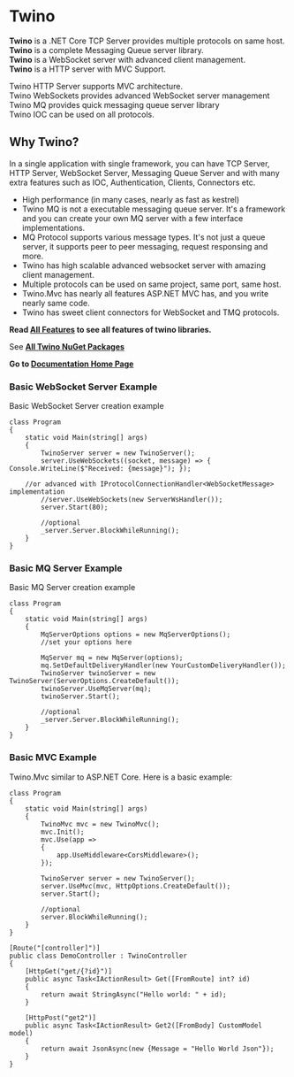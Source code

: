 # Twino

**Twino** is a .NET Core TCP Server provides multiple protocols on same host.<br>
**Twino** is a complete Messaging Queue server library.<br>
**Twino** is a WebSocket server with advanced client management.<br>
**Twino** is a HTTP server with MVC Support.<br>

Twino HTTP Server supports MVC architecture.<br>
Twino WebSockets provides advanced WebSocket server management<br>
Twino MQ provides quick messaging queue server library<br>
Twino IOC can be used on all protocols.

## Why Twino?

In a single application with single framework, you can have TCP Server, HTTP Server, WebSocket Server, Messaging Queue Server and with many extra features such as IOC, Authentication, Clients, Connectors etc.

- High performance (in many cases, nearly as fast as kestrel)
- Twino MQ is not a executable messaging queue server. It's a framework and you can create your own MQ server with a few interface implementations.
- MQ Protocol supports various message types. It's not just a queue server, it supports peer to peer messaging, request responsing and more.
- Twino has high scalable advanced websocket server with amazing client management.
- Multiple protocols can be used on same project, same port, same host.
- Twino.Mvc has nearly all features ASP.NET MVC has, and you write nearly same code.
- Twino has sweet client connectors for WebSocket and TMQ protocols.

**Read [All Features](https://github.com/mhelvacikoylu/twino/blob/v2/docs/Features.MD) to see all features of twino libraries.**

See **[All Twino NuGet Packages](https://github.com/mhelvacikoylu/twino/blob/v2/docs/Packages.MD)**

**Go to [Documentation Home Page](https://github.com/mhelvacikoylu/twino/tree/v2/docs)**

### Basic WebSocket Server Example

Basic WebSocket Server creation example

    class Program
    {
        static void Main(string[] args)
        {
            TwinoServer server = new TwinoServer();
            server.UseWebSockets((socket, message) => { Console.WriteLine($"Received: {message}"); });
	    
	    //or advanced with IProtocolConnectionHandler<WebSocketMessage> implementation
            //server.UseWebSockets(new ServerWsHandler());
            server.Start(80);
            
            //optional
            _server.Server.BlockWhileRunning();
        }
    }

### Basic MQ Server Example

Basic MQ Server creation example

    class Program
    {
        static void Main(string[] args)
        {
            MqServerOptions options = new MqServerOptions();
            //set your options here
            
            MqServer mq = new MqServer(options);
            mq.SetDefaultDeliveryHandler(new YourCustomDeliveryHandler());
            TwinoServer twinoServer = new TwinoServer(ServerOptions.CreateDefault());
            twinoServer.UseMqServer(mq);
            twinoServer.Start();
            
            //optional
            _server.Server.BlockWhileRunning();
        }
    }


### Basic MVC Example

Twino.Mvc similar to ASP.NET Core. Here is a basic example:

    class Program
    {
        static void Main(string[] args)
        {
            TwinoMvc mvc = new TwinoMvc();
            mvc.Init();
            mvc.Use(app =>
            {
                app.UseMiddleware<CorsMiddleware>();
            });

            TwinoServer server = new TwinoServer();
            server.UseMvc(mvc, HttpOptions.CreateDefault());
            server.Start();
            
            //optional
            server.BlockWhileRunning();
        }
    }

    [Route("[controller]")]
    public class DemoController : TwinoController
    {
        [HttpGet("get/{?id}")]
        public async Task<IActionResult> Get([FromRoute] int? id)
        {
            return await StringAsync("Hello world: " + id);
        }

        [HttpPost("get2")]
        public async Task<IActionResult> Get2([FromBody] CustomModel model)
        {
            return await JsonAsync(new {Message = "Hello World Json"});
        }
    }
